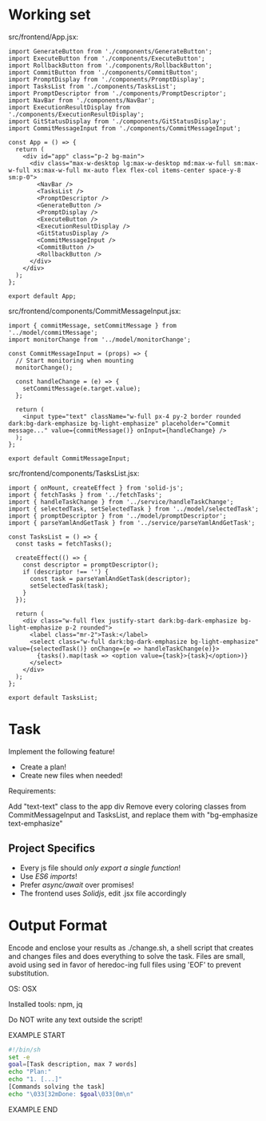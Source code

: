 # Working set

src/frontend/App.jsx:
```
import GenerateButton from './components/GenerateButton';
import ExecuteButton from './components/ExecuteButton';
import RollbackButton from './components/RollbackButton';
import CommitButton from './components/CommitButton';
import PromptDisplay from './components/PromptDisplay';
import TasksList from './components/TasksList';
import PromptDescriptor from './components/PromptDescriptor';
import NavBar from './components/NavBar';
import ExecutionResultDisplay from './components/ExecutionResultDisplay';
import GitStatusDisplay from './components/GitStatusDisplay';
import CommitMessageInput from './components/CommitMessageInput';

const App = () => {
  return (
    <div id="app" class="p-2 bg-main">
      <div class="max-w-desktop lg:max-w-desktop md:max-w-full sm:max-w-full xs:max-w-full mx-auto flex flex-col items-center space-y-8 sm:p-0">
        <NavBar />
        <TasksList />
        <PromptDescriptor />
        <GenerateButton />
        <PromptDisplay />
        <ExecuteButton />
        <ExecutionResultDisplay />
        <GitStatusDisplay />
        <CommitMessageInput />
        <CommitButton />
        <RollbackButton />
      </div>
    </div>
  );
};

export default App;

```

src/frontend/components/CommitMessageInput.jsx:
```
import { commitMessage, setCommitMessage } from '../model/commitMessage';
import monitorChange from '../model/monitorChange';

const CommitMessageInput = (props) => {
  // Start monitoring when mounting
  monitorChange();

  const handleChange = (e) => {
    setCommitMessage(e.target.value);
  };

  return (
    <input type="text" className="w-full px-4 py-2 border rounded dark:bg-dark-emphasize bg-light-emphasize" placeholder="Commit message..." value={commitMessage()} onInput={handleChange} />
  );
};

export default CommitMessageInput;

```

src/frontend/components/TasksList.jsx:
```
import { onMount, createEffect } from 'solid-js';
import { fetchTasks } from '../fetchTasks';
import { handleTaskChange } from '../service/handleTaskChange';
import { selectedTask, setSelectedTask } from '../model/selectedTask';
import { promptDescriptor } from '../model/promptDescriptor';
import { parseYamlAndGetTask } from '../service/parseYamlAndGetTask';

const TasksList = () => {
  const tasks = fetchTasks();

  createEffect(() => {
    const descriptor = promptDescriptor();
    if (descriptor !== '') {
      const task = parseYamlAndGetTask(descriptor);
      setSelectedTask(task);
    }
  });

  return (
    <div class="w-full flex justify-start dark:bg-dark-emphasize bg-light-emphasize p-2 rounded">
      <label class="mr-2">Task:</label>
      <select class="w-full dark:bg-dark-emphasize bg-light-emphasize" value={selectedTask()} onChange={e => handleTaskChange(e)}>
        {tasks().map(task => <option value={task}>{task}</option>)}
      </select>
    </div>
  );
};

export default TasksList;

```


# Task

Implement the following feature!

- Create a plan!
- Create new files when needed!

Requirements:

Add &#34;text-text&#34; class to the app div
Remove every coloring classes from CommitMessageInput and TasksList, and replace them with &#34;bg-emphasize text-emphasize&#34;



## Project Specifics

- Every js file should *only export a single function*!
- Use *ES6 imports*!
- Prefer *async/await* over promises!
- The frontend uses *Solidjs*, edit .jsx file accordingly


# Output Format

Encode and enclose your results as ./change.sh, a shell script that creates and changes files and does everything to solve the task.
Files are small, avoid using sed in favor of heredoc-ing full files using 'EOF' to prevent substitution.

OS: OSX

Installed tools: npm, jq


Do NOT write any text outside the script!

EXAMPLE START

```sh
#!/bin/sh
set -e
goal=[Task description, max 7 words]
echo "Plan:"
echo "1. [...]"
[Commands solving the task]
echo "\033[32mDone: $goal\033[0m\n"
```

EXAMPLE END

